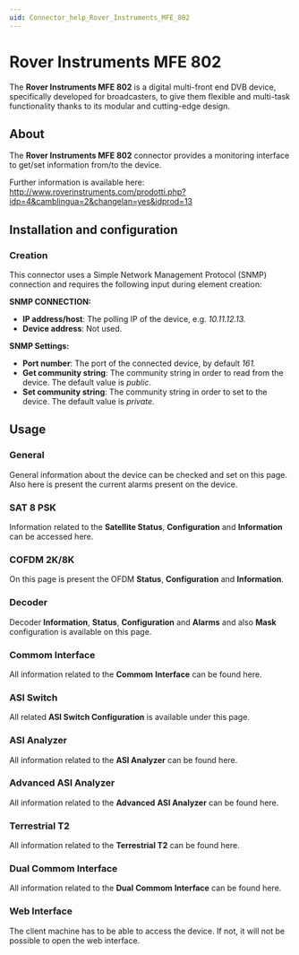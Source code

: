 ```yaml
---
uid: Connector_help_Rover_Instruments_MFE_802
---
```


# Rover Instruments MFE 802

The **Rover Instruments MFE 802** is a digital multi-front end DVB device, specifically developed for broadcasters, to give them flexible and multi-task functionality thanks to its modular and cutting-edge design.

## About

The **Rover Instruments MFE 802** connector provides a monitoring interface to get/set information from/to the device.

Further information is available here: <http://www.roverinstruments.com/prodotti.php?idp=4&camblingua=2&changelan=yes&idprod=13>

## Installation and configuration

### Creation

This connector uses a Simple Network Management Protocol (SNMP) connection and requires the following input during element creation:

**SNMP CONNECTION:**

- **IP address/host**: The polling IP of the device, e.g. *10.11.12.13.*
- **Device address**: Not used.

**SNMP Settings:**

- **Port number**: The port of the connected device, by default *161.*
- **Get community string**: The community string in order to read from the device. The default value is *public*.
- **Set community string**: The community string in order to set to the device. The default value is *private.*

## Usage

### General

General information about the device can be checked and set on this page. Also here is present the current alarms present on the device.

### SAT 8 PSK

Information related to the **Satellite Status**, **Configuration** and **Information** can be accessed here.

### COFDM 2K/8K

On this page is present the OFDM **Status**, **Configuration** and **Information**.

### Decoder

Decoder **Information**, **Status**, **Configuration** and **Alarms** and also **Mask** configuration is available on this page.

### Commom Interface

All information related to the **Commom** **Interface** can be found here.

### ASI Switch

All related **ASI Switch Configuration** is available under this page.

### ASI Analyzer

All information related to the **ASI Analyzer** can be found here.

### Advanced ASI Analyzer

All information related to the **Advanced** **ASI Analyzer** can be found here.

### Terrestrial T2

All information related to the **Terrestrial T2** can be found here.

### Dual Commom Interface

All information related to the **Dual** **Commom** **Interface** can be found here.

### Web Interface

The client machine has to be able to access the device. If not, it will not be possible to open the web interface.
